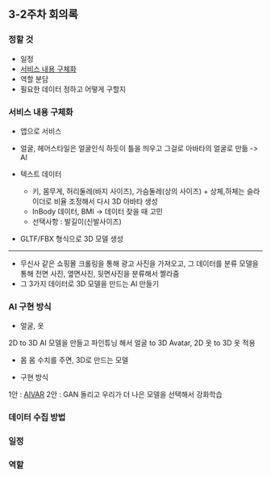 ## 3-2주차 회의록

### 정할 것

- 일정
- [서비스 내용 구체화](#서비스-내용-구체화)
- 역할 분담
- 필요한 데이터 정하고 어떻게 구할지

### 서비스 내용 구체화

- 앱으로 서비스
- 얼굴, 헤어스타일은 얼굴인식 하듯이 틀을 띄우고 그걸로 아바타의 얼굴로 만듦 -> AI

- 텍스트 데이터

  - 키, 몸무게, 허리둘레(바지 사이즈), 가슴둘레(상의 사이즈) + 상체,하체는 슬라이더로 비율 조정해서 다시 3D 아바타 생성
  - InBody 데이터, BMI -> 데이터 찾을 때 고민
  - 선택사항 : 발길이(신발사이즈)

- GLTF/FBX 형식으로 3D 모델 생성

---

- 무신사 같은 쇼핑몰 크롤링을 통해 광고 사진을 가져오고, 그 데이터를 분류 모델을 통해 전면 사진, 옆면사진, 뒷면사진을 분류해서 짤라줌
- 그 3가지 데이터로 3D 모델을 만드는 AI 만들기

### AI 구현 방식

- 얼굴, 옷

2D to 3D AI 모델을 만들고
파인튜닝 해서 얼굴 to 3D Avatar, 2D 옷 to 3D 옷 적용

- 몸
  몸 수치를 주면, 3D로 만드는 모델

- 구현 방식

1안 : [AIVAR](http://myfiit.ai/service/)
2안 : GAN 돌리고 우리가 더 나은 모델을 선택해서 강화학습

### 데이터 수집 방법

### 일정

### 역할
